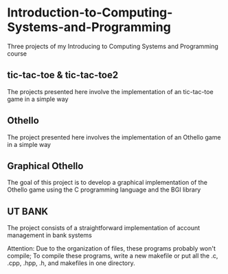 # Introduction-to-Computing-Systems-and-Programming
Three projects of my Introducing to Computing Systems and Programming course

## tic-tac-toe & tic-tac-toe2
The projects presented here involve the implementation of an tic-tac-toe game in a simple way

## Othello
The project presented here involves the implementation of an Othello game in a simple way

## Graphical Othello
The goal of this project is to develop a graphical implementation of the Othello game using the C programming language and the BGI library

## UT BANK
The project consists of a straightforward implementation of account management in bank systems


Attention: Due to the organization of files, these programs probably won't compile; To compile these programs, write a new makefile or put all the .c, .cpp, .hpp, .h, and makefiles in one directory.
